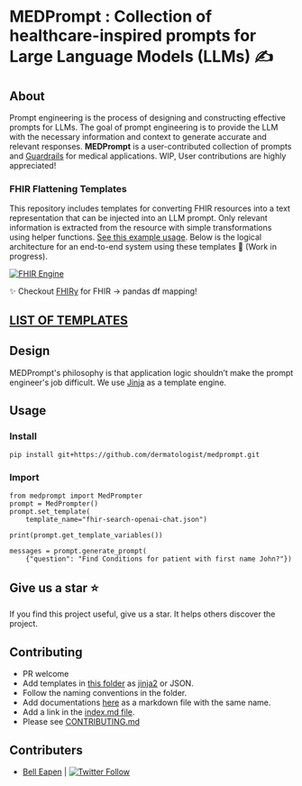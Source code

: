 # MEDPrompt : Collection of healthcare-inspired prompts for Large Language Models (LLMs) ✍️

## About
Prompt engineering is the process of designing and constructing effective prompts for LLMs. The goal of prompt engineering is to provide the LLM with the necessary information and context to generate accurate and relevant responses. **MEDPrompt** is a user-contributed collection of prompts and [Guardrails](https://docs.getguardrails.ai/) for medical applications. WIP, User contributions are highly appreciated!

### FHIR Flattening Templates
This repository includes templates for converting FHIR resources into a text representation that can be injected into an LLM prompt. Only relevant information is extracted from the resource with simple transformations using helper functions. [See this example usage](/tests/test_fhir_observation_v1.py). Below is the logical architecture for an end-to-end system using these templates 🚒 (Work in progress).

[![FHIR Engine](https://github.com/dermatologist/medprompt/blob/develop/notes/fhirqa.drawio.svg)](https://github.com/dermatologist/medprompt/blob/develop/notes/fhirqa.drawio.svg)

:sparkles: Checkout [FHIRy](https://github.com/dermatologist/fhiry) for FHIR -> pandas df mapping!


## [LIST OF TEMPLATES](/docs/prompts.md)

## Design
MEDPrompt's philosophy is that application logic shouldn’t make the prompt engineer's job difficult. We use [Jinja](https://jinja.palletsprojects.com/en/3.1.x/) as a template engine.

## Usage

### Install

```
pip install git+https://github.com/dermatologist/medprompt.git
```

### Import

```
from medprompt import MedPrompter
prompt = MedPrompter()
prompt.set_template(
    template_name="fhir-search-openai-chat.json")

print(prompt.get_template_variables())

messages = prompt.generate_prompt(
    {"question": "Find Conditions for patient with first name John?"})
```

## Give us a star ⭐️
If you find this project useful, give us a star. It helps others discover the project.

## Contributing
* PR welcome
* Add templates in [this folder](src/medprompt/templates/) as [jinja2](https://jinja.palletsprojects.com/en/3.1.x/) or JSON.
* Follow the naming conventions in the folder.
* Add documentations [here](info/) as a markdown file with the same name.
* Add a link in the [index.md file](info/index.md).
* Please see [CONTRIBUTING.md](/CONTRIBUTING.md)

## Contributers
* [Bell Eapen](https://nuchange.ca) | [![Twitter Follow](https://img.shields.io/twitter/follow/beapen?style=social)](https://twitter.com/beapen)
